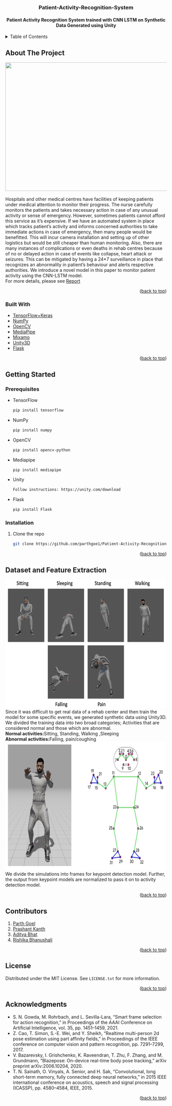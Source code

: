 <div id="top"></div>

<!-- PROJECT LOGO -->
<br />
<div align="center">
  <h3 align="center">Patient-Activity-Recognition-System</h3>
  <h4 align="center">Patient Activity Recognition System trained with CNN LSTM on Synthetic Data Generated using Unity</h4>
</div>

<!-- TABLE OF CONTENTS -->
<details>
  <summary>Table of Contents</summary>
  <ol>
    <li>
      <a href="#about-the-project">About The Project</a>
      <ul>
        <li><a href="#built-with">Built With</a></li>
      </ul>
    </li>
    <li>
      <a href="#getting-started">Getting Started</a>
      <ul>
        <li><a href="#prerequisites">Prerequisites</a></li>
        <li><a href="#installation">Installation</a></li>
      </ul>
    </li>
    <li><a href="#dataset-and-feature-extraction">Dataset and Feature Extraction</a></li>
    <li><a href="#contributions">Contributions</a></li>
    <li><a href="#license">License</a></li>
    <li><a href="#acknowledgments">Acknowledgments</a></li>
  </ol>
</details>



<!-- ABOUT THE PROJECT -->
## About The Project

<img src="/Assets/act.png" width="800" height="400">

Hospitals and other medical centres have facilities of keeping patients under medical attention to monitor their progress. The nurse carefully monitors the patients and takes necessary action in case of any unusual activity or sense of emergency. However, sometimes patients cannot afford this service as it’s expensive. If we have an automated system in place which tracks patient’s activity and informs concerned authorities to take immediate actions in case of emergency, then many people would be benefitted. This will incur camera installation and setting up of other logistics but would be still cheaper than human monitoring. Also, there are many instances of complications or even deaths in rehab centres because of no or delayed action in case of events like collapse, heart attack or seizures. This can be mitigated by having a 24*7 surveillance in place that recognizes an abnormality in patient’s behaviour and alerts respective authorities. We introduce a novel model in this paper to monitor patient activity using the CNN-LSTM model. <br/>
For more details, please see [Report](/Report/)

<p align="right">(<a href="#top">back to top</a>)</p>



### Built With

* [TensorFlow+Keras](https://www.tensorflow.org/)
* [NumPy](https://numpy.org/)
* [OpenCV](https://opencv.org/)
* [MediaPipe](https://google.github.io/mediapipe/solutions/pose.html)
* [Mixamo](https://www.mixamo.com/#/)
* [Unity3D](https://unity.com/)
* [Flask](https://flask.palletsprojects.com/en/2.2.x/)

<p align="right">(<a href="#top">back to top</a>)</p>



<!-- GETTING STARTED -->
## Getting Started

### Prerequisites

* TensorFlow
  ```sh
  pip install tensorflow
  ```
* NumPy
  ```sh
  pip install numpy
  ```
* OpenCV
  ```sh
  pip install opencv-python
  ```
* Mediapipe
  ```sh
  pip install mediapipe
  ```
* Unity
  ```sh
  Follow instructions: https://unity.com/download
  ```
* Flask
  ```sh
  pip install Flask
  ```

### Installation

1. Clone the repo
   ```sh
   git clone https://github.com/parthgoe1/Patient-Activity-Recognition-System.git
   ```

<p align="right">(<a href="#top">back to top</a>)</p>

<!-- DATASET AND FEATURE EXTRACTION -->
## Dataset and Feature Extraction
<img src="/Assets/Activities.png" width="800" height="400">
Since it was difficult to get real data of a rehab center and then train the model for some specific events, we generated synthetic data using Unity3D. We divided the training data into two broad categories; Activities that are considered normal and those which are abnormal. </br>
<b>Normal activities:</b>Sitting, Standing, Walking ,Sleeping </br>
<b>Abnormal activities:</b>Falling, pain/coughing </br>
<img src="/Assets/keypoints.png" width="500" height="400">
We divide the simulations into frames for keypoint detection model. Further, the output from keypoint models are normalized to pass it on to activity detection model.

<p align="right">(<a href="#top">back to top</a>)</p>

<!-- CONTRIBUTIONS -->
## Contributors

1. [Parth Goel](https://github.com/parthgoe1)
2. [Prashant Kanth](https://github.com/kanthprashant)
3. [Aditya Bhat](https://github.com/adityacbhat)
4. [Rishika Bhanushali](https://github.com/rb-rishika)

<p align="right">(<a href="#top">back to top</a>)</p>



<!-- LICENSE -->
## License

Distributed under the MIT License. See `LICENSE.txt` for more information.

<p align="right">(<a href="#top">back to top</a>)</p>



<!-- ACKNOWLEDGMENTS -->
## Acknowledgments

* S. N. Gowda, M. Rohrbach, and L. Sevilla-Lara, “Smart frame selection for action recognition,” in Proceedings of the AAAI Conference on Artificial Intelligence, vol. 35, pp. 1451–1459, 2021.
* Z. Cao, T. Simon, S.-E. Wei, and Y. Sheikh, “Realtime multi-person 2d pose estimation using part affinity fields,” in Proceedings of the IEEE conference on computer vision and pattern recognition, pp. 7291–7299, 2017.
* V. Bazarevsky, I. Grishchenko, K. Raveendran, T. Zhu, F. Zhang, and M. Grundmann, “Blazepose: On-device real-time body pose tracking,” arXiv preprint arXiv:2006.10204, 2020.
* T. N. Sainath, O. Vinyals, A. Senior, and H. Sak, “Convolutional, long short-term memory, fully connected deep neural networks,” in 2015 IEEE international conference on acoustics, speech and signal processing (ICASSP), pp. 4580–4584, IEEE, 2015.

<p align="right">(<a href="#top">back to top</a>)</p>

